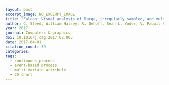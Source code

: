 ```yaml
---
layout: post
excerpt_image: NO_EXCERPT_IMAGE
title: "Falcon: Visual analysis of large, irregularly sampled, and multivariate time series data in additive manufacturing"
author: C. Steed, William Halsey, R. Dehoff, Sean L. Yoder, V. Paquit & Sarah Powers
year: 2017
journal: Computers & graphics
doi: 10.1016/j.cag.2017.02.005
date: 2017-04-01
citation_count: 39
categories:
tags:
  - continuous process
  - event-based process
  - multi-variate attribute
  - 2D chart
---
```

